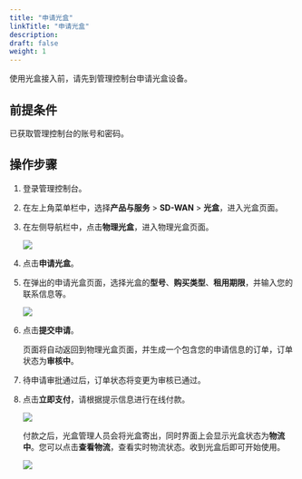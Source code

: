 ```yaml
---
title: "申请光盒"
linkTitle: "申请光盒"
description:
draft: false
weight: 1
---
```


使用光盒接入前，请先到管理控制台申请光盒设备。

## 前提条件

已获取管理控制台的账号和密码。

## 操作步骤

1. 登录管理控制台。

2. 在左上角菜单栏中，选择**产品与服务** > **SD-WAN** > **光盒**，进入光盒页面。

3. 在左侧导航栏中，点击**物理光盒**，进入物理光盒页面。

   ![](../../_images/apply_cpe.png)

5. 点击**申请光盒**。

6. 在弹出的申请光盒页面，选择光盒的**型号**、**购买类型**、**租用期限**，并输入您的联系信息等。

   ![](../../_images/apply_cpe_info.png)

7. 点击**提交申请**。

   页面将自动返回到物理光盒页面，并生成一个包含您的申请信息的订单，订单状态为**审核中**。

8. 待申请审批通过后，订单状态将变更为审核已通过。

9. 点击**立即支付**，请根据提示信息进行在线付款。

   ![](../../_images/to_pay_cpe.png)

   付款之后，光盒管理人员会将光盒寄出，同时界面上会显示光盒状态为**物流中**。您可以点击**查看物流**，查看实时物流状态。收到光盒后即可开始使用。

   ![](../../_images/delivering_cpe.png)


